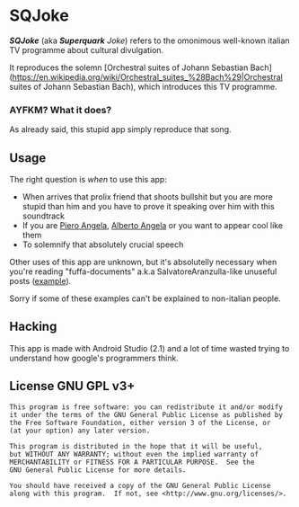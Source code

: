 # SQJoke
***SQJoke*** (aka _**Superquark** Joke_) refers to the omonimous well-known italian TV programme about cultural divulgation.

It reproduces the solemn [Orchestral suites of Johann Sebastian Bach](https://en.wikipedia.org/wiki/Orchestral_suites_%28Bach%29|Orchestral suites of Johann Sebastian Bach), which introduces this TV programme.

### AYFKM? What it does?
As already said, this stupid app simply reproduce that song.

## Usage
The right question is *when* to use this app:

* When arrives that prolix friend that shoots bullshit but you are more stupid than him and you have to prove it speaking over him with this soundtrack
* If you are [Piero Angela](https://en.wikipedia.org/wiki/Piero_Angela), [Alberto Angela](https://en.wikipedia.org/wiki/Alberto_Angela) or you want to appear cool like them
* To solemnify that absolutely crucial speech

Other uses of this app are unknown, but it's absolutelly necessary when you're reading "fuffa-documents" a.k.a SalvatoreAranzulla-like unuseful posts ([example](https://whilefalsedonothing.wordpress.com/2016/04/24/accurata-descrizione-delle-guide-informatiche-scritte-da-incompetenti/)).

Sorry if some of these examples can't be explained to non-italian people.

## Hacking
This app is made with Android Studio (2.1) and a lot of time wasted trying to understand how google's programmers think.

## License GNU GPL v3+
```
This program is free software: you can redistribute it and/or modify
it under the terms of the GNU General Public License as published by
the Free Software Foundation, either version 3 of the License, or
(at your option) any later version.
 
This program is distributed in the hope that it will be useful,
but WITHOUT ANY WARRANTY; without even the implied warranty of
MERCHANTABILITY or FITNESS FOR A PARTICULAR PURPOSE.  See the
GNU General Public License for more details.
 
You should have received a copy of the GNU General Public License
along with this program.  If not, see <http://www.gnu.org/licenses/>.
```
